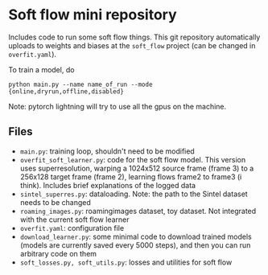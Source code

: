 # Soft flow mini repository

Includes code to run some soft flow things. This git repository automatically uploads to weights and biases at the ``soft_flow`` project (can be changed in ``overfit.yaml``).

To train a model, do
```
python main.py --name name_of_run --mode {online,dryrun,offline,disabled}
```
Note: pytorch lightning will try to use all the gpus on the machine.

## Files
- ``main.py``: training loop, shouldn't need to be modified
- ``overfit_soft_learner.py``: code for the soft flow model. This version uses superresolution, warping a 1024x512 source frame (frame 3) to a 256x128 target frame (frame 2), learning flows frame2 to frame3 (i think). Includes brief explanations of the logged data
- ``sintel_superres.py``: dataloading. Note: the path to the Sintel dataset needs to be changed
- ``roaming_images.py``: roamingimages dataset, toy dataset. Not integrated with the current soft flow learner
- ``overfit.yaml``: configuration file
- ``download_learner.py``: some minimal code to download trained models (models are currently saved every 5000 steps), and then you can run arbitrary code on them
- ``soft_losses.py, soft_utils.py``: losses and utilities for soft flow
